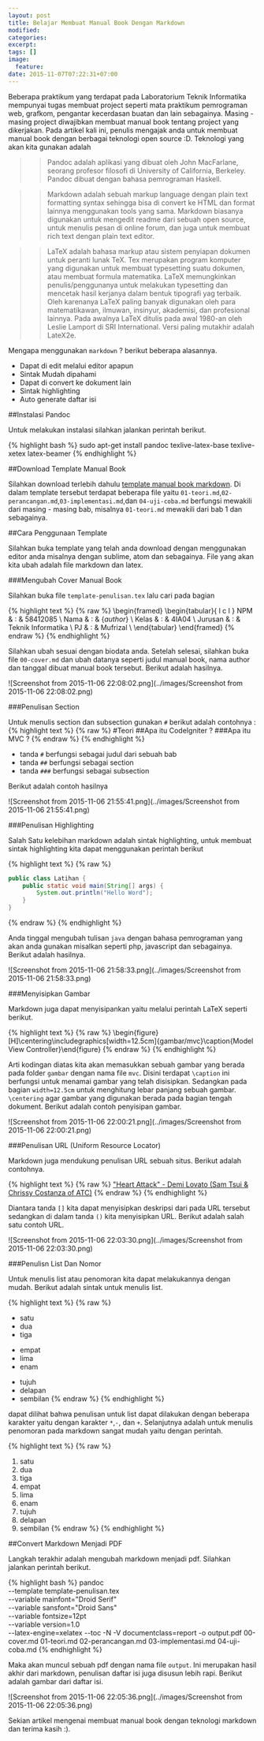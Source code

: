 ```yaml
---
layout: post
title: Belajar Membuat Manual Book Dengan Markdown
modified:
categories: 
excerpt:
tags: []
image:
  feature:
date: 2015-11-07T07:22:31+07:00
---
```


Beberapa praktikum yang terdapat pada Laboratorium Teknik Informatika mempunyai tugas membuat project seperti mata praktikum pemrograman web, grafkom, pengantar kecerdasan buatan dan lain sebagainya. Masing - masing project diwajibkan membuat manual book tentang project yang dikerjakan. Pada artikel kali ini, penulis mengajak anda untuk membuat manual book dengan berbagai teknologi open source :D. Teknologi yang akan kita gunakan adalah

>>Pandoc adalah aplikasi yang dibuat oleh John MacFarlane, seorang profesor filosofi di University of California, Berkeley. Pandoc dibuat dengan bahasa pemrograman Haskell.

>>Markdown adalah sebuah markup language dengan plain text formatting syntax sehingga bisa di convert ke HTML dan format lainnya menggunakan tools yang sama. Markdown biasanya digunakan untuk mengedit readme dari sebuah open source, untuk menulis pesan di online forum, dan juga untuk membuat rich text dengan plain text editor.

>>LaTeX adalah bahasa markup atau sistem penyiapan dokumen untuk peranti lunak TeX. Tex merupakan program komputer yang digunakan untuk membuat typesetting suatu dokumen, atau membuat formula matematika. LaTeX memungkinkan penulis/penggunanya untuk melakukan typesetting dan mencetak hasil kerjanya dalam bentuk tipografi yag terbaik. Oleh karenanya LaTeX paling banyak digunakan oleh para matematikawan, ilmuwan, insinyur, akademisi, dan profesional lainnya. Pada awalnya LaTeX ditulis pada awal 1980-an oleh Leslie Lamport di SRI International. Versi paling mutakhir adalah LateX2e.

Mengapa menggunakan `markdown` ? berikut beberapa alasannya.

* Dapat di edit melalui editor apapun
* Sintak Mudah dipahami
* Dapat di convert ke dokument lain
* Sintak highlighting
* Auto generate daftar isi

##Instalasi Pandoc

Untuk melakukan instalasi silahkan jalankan perintah berikut.

{% highlight bash %}
sudo apt-get install pandoc texlive-latex-base texlive-xetex latex-beamer
{% endhighlight %}

##Download Template Manual Book

Silahkan download terlebih dahulu [template manual book markdown](https://github.com/RizkiMufrizal/Manual-Book-Markdown). Di dalam template tersebut terdapat beberapa file yaitu `01-teori.md`,`02-perancangan.md`,`03-implementasi.md`,dan `04-uji-coba.md` berfungsi mewakili dari masing - masing bab, misalnya `01-teori.md` mewakili dari bab 1 dan sebagainya.

##Cara Penggunaan Template

Silahkan buka template yang telah anda download dengan menggunakan editor anda misalnya dengan sublime, atom dan sebagainya. File yang akan kita ubah adalah file markdown dan latex.

###Mengubah Cover Manual Book

Silahkan buka file `template-penulisan.tex` lalu cari pada bagian 

{% highlight text %}
{% raw %}
\begin{framed}
    \begin{tabular}{ l c l }
        NPM & : & 58412085 \\
        Nama  & : & {$author$} \\
        Kelas & : & 4IA04 \\
        Jurusan & : & Teknik Informatika \\
        PJ & : & Mufrizal \\
    \end{tabular}
\end{framed}
{% endraw %}
{% endhighlight %}

Silahkan ubah sesuai dengan biodata anda. Setelah selesai, silahkan buka file `00-cover.md` dan ubah datanya seperti judul manual book, nama author dan tanggal dibuat manual book tersebut. Berikut adalah hasilnya.

![Screenshot from 2015-11-06 22:08:02.png](../images/Screenshot from 2015-11-06 22:08:02.png)

###Penulisan Section

Untuk menulis section dan subsection gunakan `#` berikut adalah contohnya :
{% highlight text %}
{% raw %}
#Teori
##Apa itu CodeIgniter ?
###Apa itu MVC ?
{% endraw %}
{% endhighlight %}

* tanda `#` berfungsi sebagai judul dari sebuah bab
* tanda `##` berfungsi sebagai section
* tanda `###` berfungsi sebagai subsection

Berikut adalah contoh hasilnya

![Screenshot from 2015-11-06 21:55:41.png](../images/Screenshot from 2015-11-06 21:55:41.png)

###Penulisan Highlighting

Salah Satu kelebihan markdown adalah sintak highlighting, untuk membuat sintak highlighting kita dapat menggunakan perintah berikut

{% highlight text %}
{% raw %}
```java
public class Latihan {
    public static void main(String[] args) {
        System.out.println("Hello Word");
    }
}
```
{% endraw %}
{% endhighlight %}

Anda tinggal mengubah tulisan `java` dengan bahasa pemrograman yang akan anda gunakan misalkan seperti php, javascript dan sebagainya. Berikut adalah hasilnya.

![Screenshot from 2015-11-06 21:58:33.png](../images/Screenshot from 2015-11-06 21:58:33.png)

###Menyisipkan Gambar

Markdown juga dapat menyisipankan yaitu melalui perintah LaTeX seperti berikut.

{% highlight text %}
{% raw %}
\begin{figure}[H]\centering\includegraphics[width=12.5cm]{gambar/mvc}\caption{Model View Controller}\end{figure}
{% endraw %}
{% endhighlight %}

Arti kodingan diatas kita akan memasukkan sebuah gambar yang berada pada folder `gambar` dengan nama file `mvc`. Disini terdapat `\caption` ini berfungsi untuk menamai gambar yang telah disisipkan. Sedangkan pada bagian `width=12.5cm` untuk menghitung lebar panjang sebuah gambar. `\centering` agar gambar yang digunakan berada pada bagian tengah dokument. Berikut adalah contoh penyisipan gambar.

![Screenshot from 2015-11-06 22:00:21.png](../images/Screenshot from 2015-11-06 22:00:21.png)

###Penulisan URL (Uniform Resource Locator)

Markdown juga mendukung penulisan URL sebuah situs. Berikut adalah contohnya.

{% highlight text %}
{% raw %}
["Heart Attack" - Demi Lovato (Sam Tsui & Chrissy Costanza of ATC)](https://www.youtube.com/watch?v=jDELybyZ4oU)
{% endraw %}
{% endhighlight %}

Diantara tanda `[]` kita dapat menyisipkan deskripsi dari pada URL tersebut sedangkan di dalam tanda `()` kita menyisipkan URL. Berikut adalah salah satu contoh URL.

![Screenshot from 2015-11-06 22:03:30.png](../images/Screenshot from 2015-11-06 22:03:30.png)

###Penulisn List Dan Nomor

Untuk menulis list atau penomoran kita dapat melakukannya dengan mudah. Berikut adalah sintak untuk menulis list.

{% highlight text %}
{% raw %}
* satu
* dua
* tiga

- empat
- lima
- enam

+ tujuh
+ delapan
+ sembilan
{% endraw %}
{% endhighlight %}

dapat dilihat bahwa penulisan untuk list dapat dilakukan dengan beberapa karakter yaitu dengan karakter `*`,`-`, dan `+`. Selanjutnya adalah untuk menulis penomoran pada markdown sangat mudah yaitu dengan perintah.

{% highlight text %}
{% raw %}
1. satu
2. dua
3. tiga
4. empat
5. lima
6. enam
7. tujuh
8. delapan
9. sembilan
{% endraw %}
{% endhighlight %}

##Convert Markdown Menjadi PDF

Langkah terakhir adalah mengubah markdown menjadi pdf. Silahkan jalankan perintah berikut.

{% highlight bash %}
pandoc \
--template template-penulisan.tex \
--variable mainfont="Droid Serif" \
--variable sansfont="Droid Sans" \
--variable fontsize=12pt \
--variable version=1.0 \
--latex-engine=xelatex --toc -N -V documentclass=report -o output.pdf 00-cover.md 01-teori.md 02-perancangan.md 03-implementasi.md 04-uji-coba.md
{% endhighlight %}

Maka akan muncul sebuah pdf dengan nama file `output`. Ini merupakan hasil akhir dari markdown, penulisan daftar isi juga disusun lebih rapi. Berikut adalah gambar dari daftar isi.

![Screenshot from 2015-11-06 22:05:36.png](../images/Screenshot from 2015-11-06 22:05:36.png)

Sekian artikel mengenai membuat manual book dengan teknologi markdown dan terima kasih :).